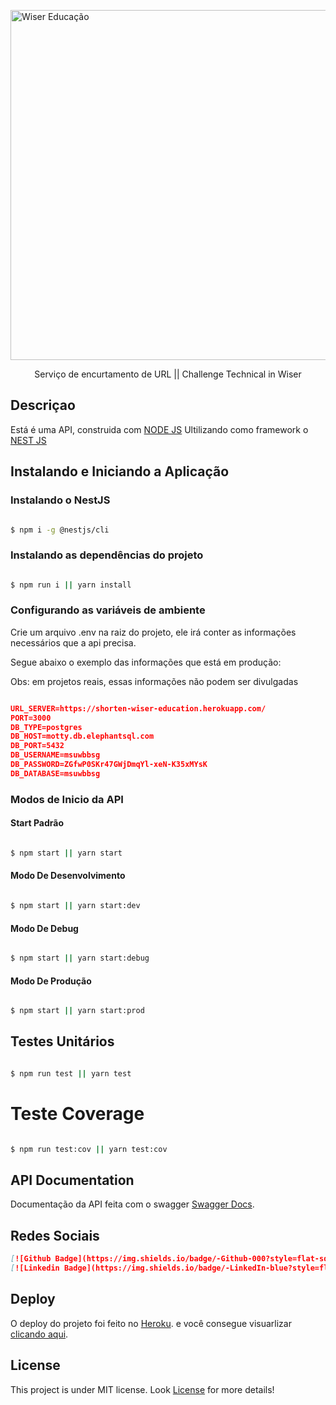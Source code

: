 
<p  align="center">

<a  href="https://wisereducacao.com/"  target="blank"><img  src="https://wisereducacao.com/images/logo-wiser.png"  width="560"  alt="Wiser Educação"  /></a>

</p>

  

<p  align="center">Serviço de encurtamento de URL || Challenge Technical in Wiser </p>

  

## Descriçao

  

Está é uma API, construida com [NODE JS](https://nodejs.org/en/) Ultilizando como framework o [NEST JS](https://nestjs.com/)

  

## Instalando e Iniciando a Aplicação

  
### Instalando o NestJS 
```bash

$ npm i -g @nestjs/cli

```
### Instalando as dependências do projeto 
```bash

$ npm run i || yarn install

```

### Configurando as variáveis de ambiente 
Crie um arquivo .env na raiz do projeto, ele irá conter as informações necessários que a api precisa.

Segue abaixo o exemplo das informações que está em produção:

Obs: em projetos reais, essas informações não podem ser divulgadas
```json

URL_SERVER=https://shorten-wiser-education.herokuapp.com/
PORT=3000
DB_TYPE=postgres
DB_HOST=motty.db.elephantsql.com
DB_PORT=5432
DB_USERNAME=msuwbbsg
DB_PASSWORD=ZGfwP0SKr47GWjDmqYl-xeN-K35xMYsK
DB_DATABASE=msuwbbsg


```

### Modos de Inicio da API

#### Start Padrão
```bash

$ npm start || yarn start

```

#### Modo De Desenvolvimento

```bash

$ npm start || yarn start:dev

```

#### Modo De Debug
```bash

$ npm start || yarn start:debug

```

#### Modo De Produção
```bash

$ npm start || yarn start:prod

```


  

## Testes Unitários

  

```bash

$ npm run test || yarn test

```
  

# Teste Coverage
```bash

$ npm run test:cov || yarn test:cov

```

  

## API Documentation

  

Documentação da API feita com o swagger [Swagger Docs](https://shorten-wiser-education.herokuapp.com/docs).

  

## Redes Sociais

  

```markdown
[![Github Badge](https://img.shields.io/badge/-Github-000?style=flat-square&logo=Github&logoColor=white&link=https://github.com/RabeloJunior105)](https://github.com/RabeloJunior105)
[![Linkedin Badge](https://img.shields.io/badge/-LinkedIn-blue?style=flat-square&logo=Linkedin&logoColor=white&link=https://www.linkedin.com/in/junior-rabelo-04b744185/)](https://www.linkedin.com/in/junior-rabelo-04b744185/)


```

  

## Deploy

  

O deploy do projeto foi feito no [Heroku](https://heroku.com). e você consegue visuarlizar  [clicando aqui](https://shorten-wiser-education.herokuapp.com/).

  

## License

  

This project is under MIT license. Look [License](LICENSE) for more details!
